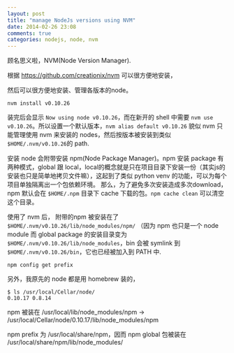 ```yaml
---
layout: post
title: "manage NodeJs versions using NVM"
date: 2014-02-26 23:08
comments: true
categories: nodejs, node, nvm
---
```


顾名思义啦，NVM(Node Version Manager).

根据 https://github.com/creationix/nvm 可以很方便地安装，

然后可以很方便地安装、管理各版本的node。

```
nvm install v0.10.26
```

装完后会显示 `Now using node v0.10.26`，而在新开的 shell 中需要 `nvm use v0.10.26`。所以设置一个默认版本，`nvm alias default v0.10.26`
貌似 nvm 只能管理使用 nvm 来安装的 nodes，然后按版本被安装到类似`$HOME/.nvm/v0.10.26`的 path.

安装 node 会附带安装 npm(Node Package Manager)。npm 安装 package 有两种模式，global 跟 local，local的概念就是只在项目目录下安装一份（其实js的安装也只是简单地拷贝文件嘛），这起到了类似 python venv 的功能，可以为每个项目单独隔离出一个包依赖环境。
那么，为了避免多次安装造成多次download，npm 默认会在 `$HOME/.npm` 目录下 cache 下载的包。`npm cache clean` 可以清空这个目录。

使用了 nvm 后， 附带的npm 被安装在了 `$HOME/.nvm/v0.10.26/lib/node_modules/npm/` （因为 npm 也只是一个 node module
而 global package 的安装目录变为 `$HOME/.nvm/v0.10.26/lib/node_modules`，bin 会被 symlink 到 `$HOME/.nvm/v0.10.26/bin`，它也已经被加入到 PATH 中.

```
npm config get prefix
```

另外，我原先的 node 都是用 homebrew 装的，

```
$ ls /usr/local/Cellar/node/
0.10.17 0.8.14
```

npm 被装在 /usr/local/lib/node_modules/npm -> /usr/local/Cellar/node/0.10.17/lib/node_modules/npm

npm prefix 为 /usr/local/share/npm，因而 npm global 包被装在 /usr/local/share/npm/lib/node_modules/
